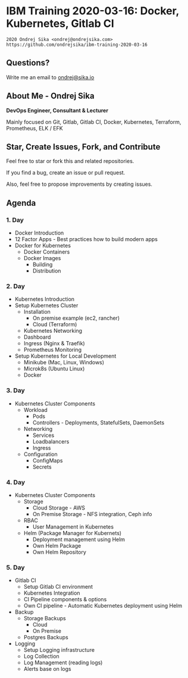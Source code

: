 # IBM Training 2020-03-16: Docker, Kubernetes, Gitlab CI

    2020 Ondrej Sika <ondrej@ondrejsika.com>
    https://github.com/ondrejsika/ibm-training-2020-03-16


## Questions?

Write me an email to <ondrej@sika.io>


## About Me - Ondrej Sika

__DevOps Engineer, Consultant & Lecturer__

Mainly focused on Git, Gitlab, Gitlab CI, Docker, Kubernetes, Terraform, Prometheus, ELK / EFK

## Star, Create Issues, Fork, and Contribute

Feel free to star or fork this and related repositories.

If you find a bug, create an issue or pull request.

Also, feel free to propose improvements by creating issues.


## Agenda

### 1. Day

- Docker Introduction
- 12 Factor Apps - Best practices how to build modern apps
- Docker for Kubernetes
  - Docker Containers
  - Docker Images
      - Building
      - Distribution


### 2. Day

- Kubernetes Introduction
- Setup Kubernetes Cluster
  - Installation
    - On premise example (ec2, rancher)
    - Cloud (Terraform)
  - Kubernetes Networking
  - Dashboard
  - Ingress (Nginx & Traefik)
  - Prometheus Monitoring
- Setup Kubernetes for Local Development
    - Minikube (Mac, Linux, Windows)
    - Microk8s (Ubuntu Linux)
    - Docker


### 3. Day

- Kubernetes Cluster Components
  - Workload
    - Pods
    - Controllers - Deployments, StatefulSets, DaemonSets
  - Networking
    - Services
    - Loadbalancers
    - Ingress
  - Configuration
    - ConfigMaps
    - Secrets


### 4. Day

- Kubernetes Cluster Components
  - Storage
    - Cloud Storage - AWS
    - On Premise Storage - NFS integration, Ceph info
  - RBAC
    - User Management in Kubernetes
  - Helm (Package Manager for Kubernets)
    - Deployment management using Helm
    - Own Helm Package
    - Own Helm Repository


### 5. Day

- Gitlab CI
  - Setup Gitlab CI environment
  - Kubernetes Integration
  - CI Pipeline components & options
  - Own CI pipeline - Automatic Kubernetes deployment using Helm
- Backup
  - Storage Backups
    - Cloud
    - On Premise
  - Postgres Backups
- Logging
  - Setup Logging infrastructure
  - Log Collection
  - Log Management (reading logs)
  - Alerts base on logs
